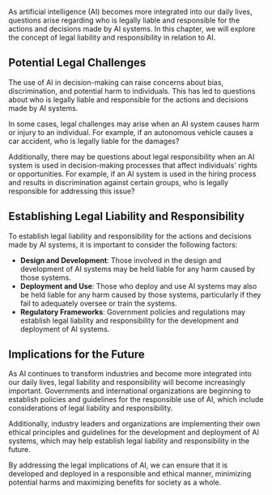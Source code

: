 
As artificial intelligence (AI) becomes more integrated into our daily lives, questions arise regarding who is legally liable and responsible for the actions and decisions made by AI systems. In this chapter, we will explore the concept of legal liability and responsibility in relation to AI.

Potential Legal Challenges
--------------------------

The use of AI in decision-making can raise concerns about bias, discrimination, and potential harm to individuals. This has led to questions about who is legally liable and responsible for the actions and decisions made by AI systems.

In some cases, legal challenges may arise when an AI system causes harm or injury to an individual. For example, if an autonomous vehicle causes a car accident, who is legally liable for the damages?

Additionally, there may be questions about legal responsibility when an AI system is used in decision-making processes that affect individuals' rights or opportunities. For example, if an AI system is used in the hiring process and results in discrimination against certain groups, who is legally responsible for addressing this issue?

Establishing Legal Liability and Responsibility
-----------------------------------------------

To establish legal liability and responsibility for the actions and decisions made by AI systems, it is important to consider the following factors:

* **Design and Development**: Those involved in the design and development of AI systems may be held liable for any harm caused by those systems.
* **Deployment and Use**: Those who deploy and use AI systems may also be held liable for any harm caused by those systems, particularly if they fail to adequately oversee or train the systems.
* **Regulatory Frameworks**: Government policies and regulations may establish legal liability and responsibility for the development and deployment of AI systems.

Implications for the Future
---------------------------

As AI continues to transform industries and become more integrated into our daily lives, legal liability and responsibility will become increasingly important. Governments and international organizations are beginning to establish policies and guidelines for the responsible use of AI, which include considerations of legal liability and responsibility.

Additionally, industry leaders and organizations are implementing their own ethical principles and guidelines for the development and deployment of AI systems, which may help establish legal liability and responsibility in the future.

By addressing the legal implications of AI, we can ensure that it is developed and deployed in a responsible and ethical manner, minimizing potential harms and maximizing benefits for society as a whole.
